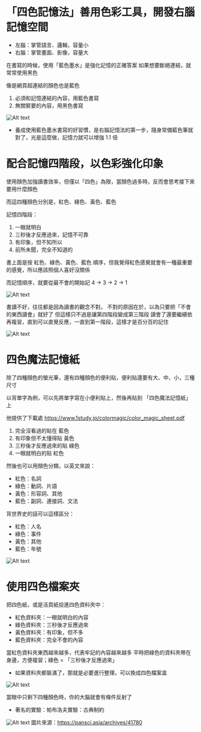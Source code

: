 # 「四色記憶法」善用色彩工具，開發右腦記憶空間

* 左腦：掌管語言、邏輯，容量小
* 右腦：掌管畫面、影像，容量大

在書寫的時候，使用「藍色墨水」是強化記憶的正確答案
如果想要斷絕連結，就常常使用黑色

像是網頁超連結的顏色也是藍色

1. 必須和記憶連結的內容，用藍色書寫
2. 無關緊要的內容，用黑色書寫

![Alt text](Ch4_img/image.png)

* 養成使用藍色墨水書寫的好習慣，是右腦記憶法的第一步，隨身常備藍色筆就對了，光是這麼做，記憶力就可以增強 1.1 倍

# 配合記憶四階段，以色彩強化印象
使用顏色加強讀書效率，但僅以「四色」為限，當顏色過多時，反而會思考接下來要用什麼顏色

而這四種顏色分別是，紅色、綠色、黃色、藍色

記憶四階段：
1. 一眼就明白
2. 三秒後才反應過來，記憶不可靠
3. 有印象，但不知所以
4. 前所未聞，完全不知道的

書上面是按 紅色、綠色、黃色、藍色 順序，但我覺得紅色感覺就會有一種最重要的感覺，所以應該照個人喜好沒關係

而記憶順序，就要從最不會的開始記 4 -> 3 -> 2 -> 1

![Alt text](Ch4_img/image-1.png)

書讀不好，往往都是因為讀書的觀念不對。
不對的原因在於，以為只要把「不會的東西讀會」就好了
但這樣只不過是讓第四階段變成第三階段
讀會了還要繼續依再複習，直到可以直覺反應，一直到第一階段，這樣才是百分百的記住

![Alt text](Ch4_img/image-2.png)


# 四色魔法記憶紙
除了四種顏色的螢光筆，還有四種顏色的便利貼，便利貼還要有大、中、小，三種尺寸

以背單字為例，可以先將單字寫在小便利貼上，然後再貼到 「四色魔法記憶紙」上

他提供了下載處
https://www.1study.jp/colormagic/color_magic_sheet.pdf


1. 完全沒看過的貼在 藍色
2. 有印象但不太懂得貼 黃色
3. 三秒後才反應過來的貼 綠色
4. 一眼就明白的貼 紅色


然後也可以用顏色分類，以英文來說：
* 紅色：名詞
* 綠色：動詞、片語
* 黃色：形容詞、其他
* 藍色：副詞、連接詞、文法

背世界史的話可以這樣區分：
* 紅色：人名
* 綠色：事件
* 黃色：其他
* 藍色：年號

![Alt text](Ch4_img/image-3.png)

# 使用四色檔案夾

把四色紙，或是活頁紙投進四色資料夾中：
* 紅色資料夾：一眼就明白的內容
* 綠色資料夾：三秒後才反應過來
* 黃色資料夾：有印象，但不多
* 藍色資料夾：完全不會的內容

當紅色資料夾東西越來越多，代表牢記的內容越來越多
平時把綠色的資料夾帶在身邊，方便複習；綠色 = 「三秒後才反應過來」

* 如果資料夾都裝滿了，那就是必要進行整理，可以換成四色檔案盒

![Alt text](Ch4_img/image-4.png)

當眼中只剩下四種顏色時，你的大腦就會有條件反射了

* 著名的實驗：帕布洛夫實驗：古典制約

![Alt text](Ch4_img/image-5.png)
圖片來源：https://pansci.asia/archives/41780

